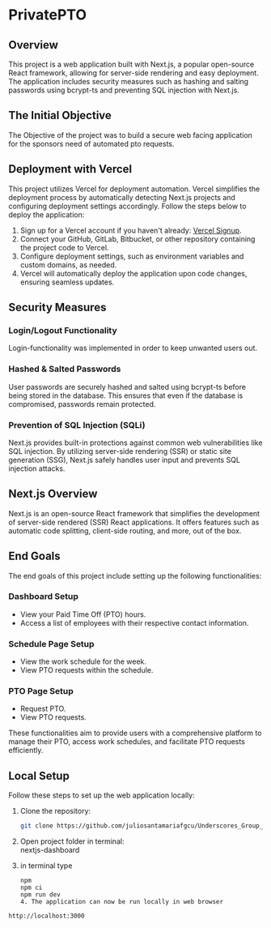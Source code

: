 # PrivatePTO

## Overview

This project is a web application built with Next.js, a popular open-source React framework, allowing for server-side rendering and easy deployment. The application includes security measures such as hashing and salting passwords using bcrypt-ts and preventing SQL injection with Next.js.

## The Initial Objective
The Objective of the project was to build a secure web facing application for the sponsors need of automated pto requests.

## Deployment with Vercel

This project utilizes Vercel for deployment automation. Vercel simplifies the deployment process by automatically detecting Next.js projects and configuring deployment settings accordingly. Follow the steps below to deploy the application:

1. Sign up for a Vercel account if you haven't already: [Vercel Signup](https://vercel.com/signup).
2. Connect your GitHub, GitLab, Bitbucket, or other repository containing the project code to Vercel.
3. Configure deployment settings, such as environment variables and custom domains, as needed.
4. Vercel will automatically deploy the application upon code changes, ensuring seamless updates.

## Security Measures

### Login/Logout Functionality
Login-functionality was implemented in order to keep unwanted users out.

### Hashed & Salted Passwords

User passwords are securely hashed and salted using bcrypt-ts before being stored in the database. This ensures that even if the database is compromised, passwords remain protected.

### Prevention of SQL Injection (SQLi)

Next.js provides built-in protections against common web vulnerabilities like SQL injection. By utilizing server-side rendering (SSR) or static site generation (SSG), Next.js safely handles user input and prevents SQL injection attacks.

## Next.js Overview

Next.js is an open-source React framework that simplifies the development of server-side rendered (SSR) React applications. It offers features such as automatic code splitting, client-side routing, and more, out of the box.

## End Goals

The end goals of this project include setting up the following functionalities:

### Dashboard Setup

- View your Paid Time Off (PTO) hours.
- Access a list of employees with their respective contact information.

### Schedule Page Setup

- View the work schedule for the week.
- View PTO requests within the schedule.

### PTO Page Setup

- Request PTO.
- View PTO requests.

These functionalities aim to provide users with a comprehensive platform to manage their PTO, access work schedules, and facilitate PTO requests efficiently.


## Local Setup

Follow these steps to set up the web application locally:

1. Clone the repository:

   ```bash
   git clone https://github.com/juliosantamariafgcu/Underscores_Group_7

2. Open project folder in terminal:                                                                                  
   nextjs-dashboard
3. in terminal type
   ````
   npm
   npm ci
   npm run dev
   4. The application can now be run locally in web browser
````
http://localhost:3000


